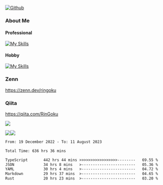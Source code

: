 [![Github](https://img.shields.io/github/followers/skyt-a?label=Follow&style=social)](https://github.com/skyt-a)

### About Me
#### Professional
[![My Skills](https://skillicons.dev/icons?i=react,ts,js,nodejs,java,graphql,firebase,githubactions&theme=light)](https://skillicons.dev)
#### Hobby
[![My Skills](https://skillicons.dev/icons?i=unity,rust,py&theme=light)](https://skillicons.dev)

### Zenn
https://zenn.dev/ringoku
### Qiita
https://qiita.com/RinGoku


![](https://github-profile-summary-cards.vercel.app/api/cards/profile-details?username=skyt-a&theme=default)

![](https://github-profile-summary-cards.vercel.app/api/cards/repos-per-language?username=skyt-a&theme=default)![](https://github-profile-summary-cards.vercel.app/api/cards/stats?username=RinGoku&theme=default)

<!--START_SECTION:waka-->

```txt
From: 19 December 2022 - To: 11 August 2023

Total Time: 636 hrs 36 mins

TypeScript       442 hrs 44 mins >>>>>>>>>>>>>>>>>--------   69.55 %
JSON             34 hrs 8 mins   >------------------------   05.36 %
YAML             30 hrs 4 mins   >------------------------   04.72 %
Markdown         29 hrs 37 mins  >------------------------   04.65 %
Rust             20 hrs 23 mins  >------------------------   03.20 %
```

<!--END_SECTION:waka-->
